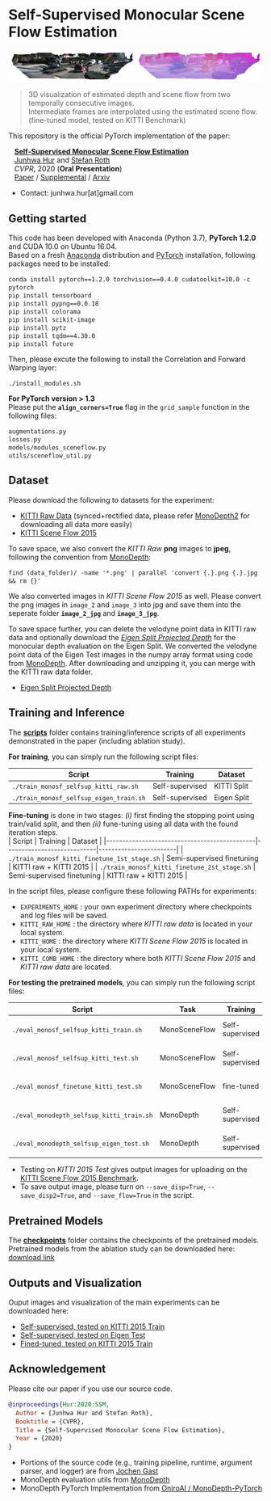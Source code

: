 # Self-Supervised Monocular Scene Flow Estimation

<img src=demo/demo.gif> 

> 3D visualization of estimated depth and scene flow from two temporally consecutive images.  
> Intermediate frames are interpolated using the estimated scene flow. (fine-tuned model, tested on KITTI Benchmark)

This repository is the official PyTorch implementation of the paper:  

&nbsp;&nbsp;&nbsp;[**Self-Supervised Monocular Scene Flow Estimation**](http://openaccess.thecvf.com/content_CVPR_2020/papers/Hur_Self-Supervised_Monocular_Scene_Flow_Estimation_CVPR_2020_paper.pdf)  
&nbsp;&nbsp;&nbsp;[Junhwa Hur](https://hurjunhwa.github.io) and [Stefan Roth](https://www.visinf.tu-darmstadt.de/visinf/team_members/sroth/sroth.en.jsp)  
&nbsp;&nbsp;&nbsp;*CVPR*, 2020 (**Oral Presentation**)  
&nbsp;&nbsp;&nbsp;[Paper](http://openaccess.thecvf.com/content_CVPR_2020/papers/Hur_Self-Supervised_Monocular_Scene_Flow_Estimation_CVPR_2020_paper.pdf) / [Supplemental](http://openaccess.thecvf.com/content_CVPR_2020/supplemental/Hur_Self-Supervised_Monocular_Scene_CVPR_2020_supplemental.pdf) / [Arxiv](https://arxiv.org/abs/2004.04143)

- Contact: junhwa.hur[at]gmail.com  

## Getting started
This code has been developed with Anaconda (Python 3.7), **PyTorch 1.2.0** and CUDA 10.0 on Ubuntu 16.04.  
Based on a fresh [Anaconda](https://www.anaconda.com/download/) distribution and [PyTorch](https://pytorch.org/) installation, following packages need to be installed:  

  ```Shell
  conda install pytorch==1.2.0 torchvision==0.4.0 cudatoolkit=10.0 -c pytorch
  pip install tensorboard
  pip install pypng==0.0.18
  pip install colorama
  pip install scikit-image
  pip install pytz
  pip install tqdm==4.30.0
  pip install future
  ```

Then, please excute the following to install the Correlation and Forward Warping layer:
  ```Shell
  ./install_modules.sh
  ```

**For PyTorch version > 1.3**  
Please put the **`align_corners=True`** flag in the `grid_sample` function in the following files:
  ```
  augmentations.py
  losses.py
  models/modules_sceneflow.py
  utils/sceneflow_util.py
  ```


## Dataset

Please download the following to datasets for the experiment:
  - [KITTI Raw Data](http://www.cvlibs.net/datasets/kitti/raw_data.php) (synced+rectified data, please refer [MonoDepth2](https://github.com/nianticlabs/monodepth2#-kitti-training-data) for downloading all data more easily)
  - [KITTI Scene Flow 2015](http://www.cvlibs.net/datasets/kitti/eval_scene_flow.php?benchmark=flow)

To save space, we also convert the *KITTI Raw* **png** images to **jpeg**, following the convention from [MonoDepth](https://github.com/mrharicot/monodepth):
  ```
  find (data_folder)/ -name '*.png' | parallel 'convert {.}.png {.}.jpg && rm {}'
  ```   
We also converted images in *KITTI Scene Flow 2015* as well. Please convert the png images in `image_2` and `image_3` into jpg and save them into the seperate folder **`image_2_jpg`** and **`image_3_jpg`**.  

To save space further, you can delete the velodyne point data in KITTI raw data and optionally download the [*Eigen Split Projected Depth*](https://drive.google.com/file/d/1a97lgOgrChkLxi_nvRpmbsKspveQ6EyD/view?usp=sharing) for the monocular depth evaluation on the Eigen Split. We converted the velodyne point data of the Eigen Test images in the numpy array format using code from [MonoDepth](https://github.com/mrharicot/monodepth). After downloading and unzipping it, you can merge with the KITTI raw data folder.  
  - [Eigen Split Projected Depth](https://drive.google.com/file/d/1a97lgOgrChkLxi_nvRpmbsKspveQ6EyD/view?usp=sharing)

## Training and Inference
The **[scripts](scripts/)** folder contains training\/inference scripts of all experiments demonstrated in the paper (including ablation study).

**For training**, you can simply run the following script files:

| Script                                       | Training                   | Dataset                |
|----------------------------------------------|----------------------------|------------------------|
| `./train_monosf_selfsup_kitti_raw.sh`        | Self-supervised            | KITTI Split            |
| `./train_monosf_selfsup_eigen_train.sh`      | Self-supervised            | Eigen Split            |


**Fine-tuning** is done in two stages: *(i)* first finding the stopping point using train\/valid split, and then *(ii)* fune-tuning using all data with the found iteration steps.  
| Script                                       | Training                   | Dataset                |
|----------------------------------------------|----------------------------|------------------------|
| `./train_monosf_kitti_finetune_1st_stage.sh` | Semi-supervised finetuning | KITTI raw + KITTI 2015 |
| `./train_monosf_kitti_finetune_2st_stage.sh` | Semi-supervised finetuning | KITTI raw + KITTI 2015 |

In the script files, please configure these following PATHs for experiments:
  - `EXPERIMENTS_HOME` : your own experiment directory where checkpoints and log files will be saved.
  - `KITTI_RAW_HOME` : the directory where *KITTI raw data* is located in your local system.
  - `KITTI_HOME` : the directory where *KITTI Scene Flow 2015* is located in your local system. 
  - `KITTI_COMB_HOME` : the directory where both *KITTI Scene Flow 2015* and *KITTI raw data* are located.  
   
  
**For testing the pretrained models**, you can simply run the following script files:

| Script                                    | Task          | Training        | Dataset          | 
|-------------------------------------------|---------------|-----------------|------------------|
| `./eval_monosf_selfsup_kitti_train.sh`    | MonoSceneFlow | Self-supervised | KITTI 2015 Train |
| `./eval_monosf_selfsup_kitti_test.sh`     | MonoSceneFlow | Self-supervised | KITTI 2015 Test  |
| `./eval_monosf_finetune_kitti_test.sh`    | MonoSceneFlow | fine-tuned      | KITTI 2015 Test  |
| `./eval_monodepth_selfsup_kitti_train.sh` | MonoDepth     | Self-supervised | KITTI test split |
| `./eval_monodepth_selfsup_eigen_test.sh`  | MonoDepth     | Self-supervised | Eigen test split |

  - Testing on *KITTI 2015 Test* gives output images for uploading on the [KITTI Scene Flow 2015 Benchmark](http://www.cvlibs.net/datasets/kitti/eval_scene_flow.php).  
  - To save output image, please turn on `--save_disp=True`, `--save_disp2=True`, and `--save_flow=True` in the script.  

## Pretrained Models 

The **[checkpoints](checkpoints/)** folder contains the checkpoints of the pretrained models.  
Pretrained models from the ablation study can be downloaded here: [download link](https://download.visinf.tu-darmstadt.de/data/2020-cvpr-hur-self-mono-sf/models/checkpoints_ablation_study.zip)


## Outputs and Visualization

Ouput images and visualization of the main experiments can be downloaded here:
  - [Self-supervised, tested on KITTI 2015 Train](https://download.visinf.tu-darmstadt.de/data/2020-cvpr-hur-self-mono-sf/results/self_supervised_KITTI_train.zip)
  - [Self-supervised, tested on Eigen Test](https://download.visinf.tu-darmstadt.de/data/2020-cvpr-hur-self-mono-sf/results/self_supervised_Eigen_test.zip)
  - [Fined-tuned, tested on KITTI 2015 Train](https://drive.google.com/file/d/1JLCWT5-Ase8VkOkA9PWpkee7K0qpgm64/view?usp=sharing)


## Acknowledgement

Please cite our paper if you use our source code.  

```bibtex
@inproceedings{Hur:2020:SSM,  
  Author = {Junhwa Hur and Stefan Roth},  
  Booktitle = {CVPR},  
  Title = {Self-Supervised Monocular Scene Flow Estimation},  
  Year = {2020}  
}
```

- Portions of the source code (e.g., training pipeline, runtime, argument parser, and logger) are from [Jochen Gast](https://scholar.google.com/citations?user=tmRcFacAAAAJ&hl=en)  
- MonoDepth evaluation utils from [MonoDepth](https://github.com/mrharicot/monodepth)
- MonoDepth PyTorch Implementation from [OniroAI / MonoDepth-PyTorch](https://github.com/OniroAI/MonoDepth-PyTorch)

